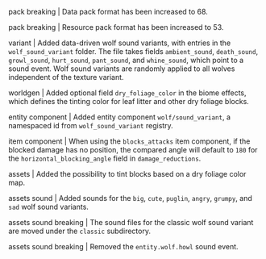 pack breaking | Data pack format has been increased to 68.

pack breaking | Resource pack format has been increased to 53.

variant | Added data-driven wolf sound variants, with entries in the `wolf_sound_variant` folder. The file takes fields `ambient_sound`, `death_sound`, `growl_sound`, `hurt_sound`, `pant_sound`, and `whine_sound`, which point to a sound event. Wolf sound variants are randomly applied to all wolves independent of the texture variant.

worldgen | Added optional field `dry_foliage_color` in the biome effects, which defines the tinting color for leaf litter and other dry foliage blocks.

entity component | Added entity component `wolf/sound_variant`, a namespaced id from `wolf_sound_variant` registry.

item component | When using the `blocks_attacks` item component, if the blocked damage has no position, the compared angle will default to `180` for the `horizontal_blocking_angle` field in `damage_reductions`.

assets | Added the possibility to tint blocks based on a dry foliage color map.

assets sound | Added sounds for the `big`, `cute`, `puglin`, `angry`, `grumpy`, and `sad` wolf sound variants.

assets sound breaking | The sound files for the classic wolf sound variant are moved under the `classic` subdirectory.

assets sound breaking | Removed the `entity.wolf.howl` sound event.
